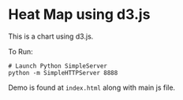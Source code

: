 # Heat Map using d3.js

This is a chart using d3.js.

To Run:

```shell
# Launch Python SimpleServer
python -m SimpleHTTPServer 8888
```

Demo is found at ```index.html``` along with main js file.